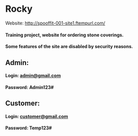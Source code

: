 # Rocky

Website: http://spooffit-001-site1.ftempurl.com/

#### Training project, website for ordering stone coverings.

#### Some features of the site are disabled by security reasons.

## Admin:
#### Login: admin@gmail.com
#### Password: Admin123#

## Customer:
#### Login: customer@gmail.com
#### Password: Temp123#
